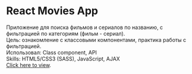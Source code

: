 # React Movies App
Приложение для поиска фильмов и сериалов по названию, с фильтрацией по категориям (фильм - сериал). \
Цель: ознакомление с классовыми компонентами, практика работы с фильтрацией. \
Использовал: Class component, API \
Skills: HTML5/CSS3 (SASS), JavaScript, AJAX \
[Click here to view](https://le-ga.github.io/react-movies/).
